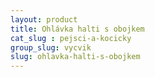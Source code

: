 ```yaml
---
layout: product
title: Ohlávka halti s obojkem
cat_slug : pejsci-a-kocicky
group_slug: vycvik
slug: ohlavka-halti-s-obojkem
---
```




